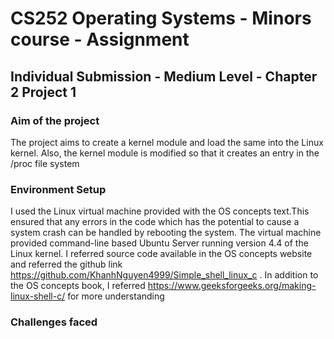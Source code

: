 # CS252 Operating Systems - Minors course - Assignment
## Individual Submission - Medium Level - Chapter 2 Project 1

### Aim of the project
The project aims to create a kernel module and load the same into the Linux kernel. Also, the kernel module is modified so that it creates an entry
in the /proc file system

### Environment Setup
I used the Linux virtual machine provided with the OS concepts text.This ensured that any errors in the code which has the potential to cause a system crash can be handled by rebooting the system. The virtual machine provided command-line based Ubuntu Server running version 4.4 of the Linux kernel. I referred source code available in the OS concepts website and referred the github link https://github.com/KhanhNguyen4999/Simple_shell_linux_c . In addition to the OS concepts book, I referred https://www.geeksforgeeks.org/making-linux-shell-c/ for more understanding

### Challenges faced





